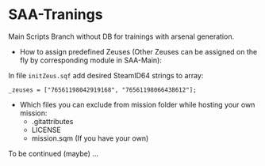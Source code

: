 # SAA-Tranings
Main Scripts Branch without DB for trainings with arsenal generation.

- How to assign predefined Zeuses (Other Zeuses can be assigned on the fly by corresponding module in SAA-Main):

In file `initZeus.sqf` add desired SteamID64 strings to array:

`_zeuses = ["76561198042919168", "76561198066438612"];`

- Which files you can exclude from mission folder while hosting your own mission:
  - .gitattributes
  - LICENSE
  - mission.sqm (If you have your own)
  
  
To be continued (maybe) ...
